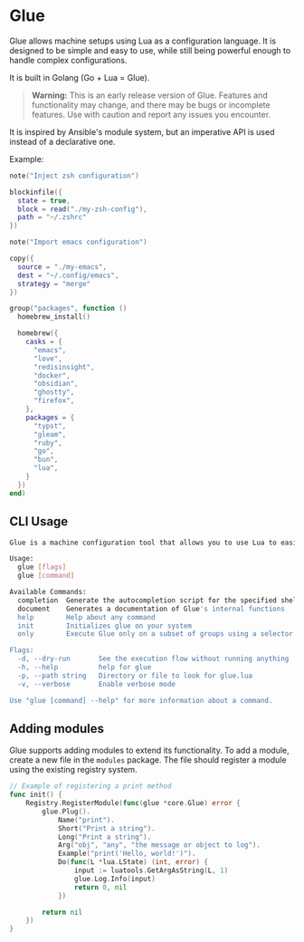 # Glue

Glue allows machine setups using Lua as a configuration language. It is designed to be simple and easy to use, while still being powerful enough to handle complex configurations.

It is built in Golang (Go + Lua = Glue).

> **Warning:** This is an early release version of Glue. Features and functionality may change, and there may be bugs or incomplete features.
> Use with caution and report any issues you encounter.

It is inspired by Ansible's module system, but an imperative API is used instead of a declarative one.

Example:

```lua
note("Inject zsh configuration")

blockinfile({
  state = true,
  block = read("./my-zsh-config"),
  path = "~/.zshrc"
})

note("Import emacs configuration")

copy({
  source = "./my-emacs",
  dest = "~/.config/emacs",
  strategy = "merge"
})

group("packages", function ()
  homebrew_install()

  homebrew({
    casks = {
      "emacs",
      "love",
      "redisinsight",
      "docker",
      "obsidian",
      "ghostty",
      "firefox",
    },
    packages = {
      "typst",
      "gleam",
      "ruby",
      "go",
      "bun",
      "lua",
    }
  })
end)
```

## CLI Usage

```bash
Glue is a machine configuration tool that allows you to use Lua to easily streamline your system setup

Usage:
  glue [flags]
  glue [command]

Available Commands:
  completion  Generate the autocompletion script for the specified shell
  document    Generates a documentation of Glue's internal functions
  help        Help about any command
  init        Initializes glue on your system
  only        Execute Glue only on a subset of groups using a selector

Flags:
  -d, --dry-run       See the execution flow without running anything
  -h, --help          help for glue
  -p, --path string   Directory or file to look for glue.lua
  -v, --verbose       Enable verbose mode

Use "glue [command] --help" for more information about a command.
```

## Adding modules

Glue supports adding modules to extend its functionality. To add a module, create a new file in the `modules` package.
The file should register a module using the existing registry system.

```go
// Example of registering a print method
func init() {
	Registry.RegisterModule(func(glue *core.Glue) error {
		glue.Plug().
			Name("print").
			Short("Print a string").
			Long("Print a string").
			Arg("obj", "any", "the message or object to log").
			Example("print('Hello, world!')").
			Do(func(L *lua.LState) (int, error) {
				input := luatools.GetArgAsString(L, 1)
				glue.Log.Info(input)
				return 0, nil
			})

		return nil
	})
}
```
